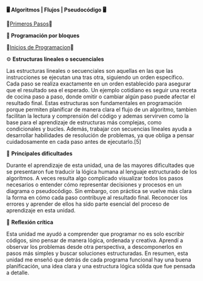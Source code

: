 **🖥️ Algoritmos | Flujos | Pseudocódigo 🖥️**

👣[Primeros Pasos](Algoritmos.md)👣

**🧱 Programación por bloques**

🚀[Inicios de Programacion](Bloques.md)🚀



⚙️ **Estructuras lineales o secuenciales**

Las estructuras lineales o secuenciales son aquellas en las que las instrucciones se ejecutan una tras otra, siguiendo un orden específico. Cada paso se realiza exactamente en un orden establecido para asegurar que el resultado sea el esperado. Un ejemplo cotidiano es seguir una receta de cocina paso a paso, donde omitir o cambiar algún paso puede afectar el resultado final. Estas estructuras son fundamentales en programación porque permiten planificar de manera clara el flujo de un algoritmo, tambien facilitan la lectura y comprensión del código y ademas servirven como la base para el aprendizaje de estructuras más complejas, como condicionales y bucles. Además, trabajar con secuencias lineales ayuda a desarrollar habilidades de resolución de problemas, ya que obliga a pensar cuidadosamente en cada paso antes de ejecutarlo.[5]

🚧 **Principales dificultades**

Durante el aprendizaje de esta unidad, una de las mayores dificultades que se presentaron fue traducir la lógica humana al lenguaje estructurado de los algoritmos.
A veces resulta algo complicado visualizar todos los pasos necesarios o entender cómo representar decisiones y procesos en un diagrama o pseudocódigo. Sin embargo, con práctica se vuelve más clara la forma en cómo cada paso contribuye al resultado final.
Reconocer los errores y aprender de ellos ha sido parte esencial del proceso de aprendizaje en esta unidad.

💭 **Reflexión crítica**

Esta unidad me ayudó a comprender que programar no es solo escribir códigos, sino pensar de manera lógica, ordenada y creativa. Aprendí a observar los problemas desde otra perspectiva, a descomponerlos en pasos más simples y buscar soluciones estructuradas.
En resumen, esta unidad me enseñó que detrás de cada programa funcional hay una buena planificación, una idea clara y una estructura lógica sólida que fue pensada a detalle.
